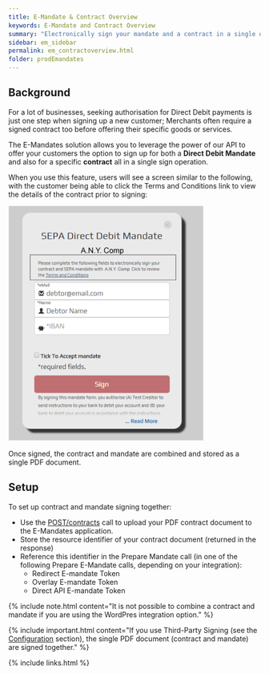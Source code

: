 ```yaml
---
title: E-Mandate & Contract Overview
keywords: E-Mandate and Contract Overview
summary: "Electronically sign your mandate and a contract in a single operation."
sidebar: em_sidebar
permalink: em_contractoverview.html
folder: prodEmandates
---
```


## Background 

For a lot of businesses, seeking authorisation for Direct Debit payments is just one step when signing up a new customer; Merchants often require a signed contract too before offering their specific goods or services.

The E-Mandates solution allows you to leverage the power of our API to offer your customers the option to sign up for both a **Direct Debit Mandate** and also for a specific **contract** all in a single sign operation.

When you use this feature, users will see a screen similar to the following, with the customer being able to click the Terms and Conditions link to view the details of the contract prior to signing:

<img src="images/mand_contract.png">

Once signed, the contract and mandate are combined and stored as a single PDF document.

## Setup

To set up contract and mandate signing together:

* Use the <a href ="em_contractupload.html">POST/contracts</a> call to upload your PDF contract document to the E-Mandates application.
* Store the resource identifier of your contract document (returned in the response)
* Reference this identifier in the Prepare Mandate call (in one of the following Prepare E-Mandate calls, depending on your integration):
  - Redirect E-mandate Token
  - Overlay E-mandate Token
  - Direct API E-mandate Token


{% include note.html content="It is not possible to combine a contract and mandate if you are using the WordPres integration option." %}

{% include important.html content="If you use Third-Party Signing (see the [Configuration](em_configuration.html) section), the single PDF document (contract and mandate) are signed together." %}



{% include links.html %}
